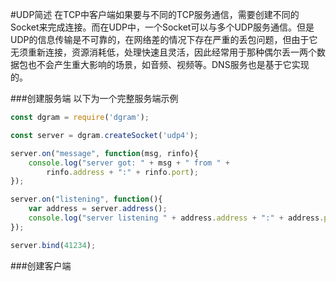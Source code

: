 #UDP简述
在TCP中客户端如果要与不同的TCP服务通信，需要创建不同的Socket来完成连接。而在UDP中，一个Socket可以与多个UDP服务通信。但是UDP的信息传输是不可靠的，在网络差的情况下存在严重的丢包问题，但由于它无须重新连接，资源消耗低，处理快速且灵活，因此经常用于那种偶尔丢一两个数据包也不会产生重大影响的场景，如音频、视频等。DNS服务也是基于它实现的。

###创建服务端
以下为一个完整服务端示例
```javascript
const dgram = require('dgram');

const server = dgram.createSocket('udp4');

server.on("message", function(msg, rinfo){
    console.log("server got: " + msg + " from " + 
        rinfo.address + ":" + rinfo.port);
});

server.on("listening", function(){
    var address = server.address();
    console.log("server listening " + address.address + ":" + address.port);
});

server.bind(41234);
```
###创建客户端
